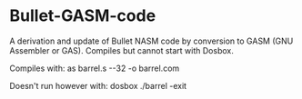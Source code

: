 # Bullet-GASM-code
A derivation and update of Bullet NASM code by conversion to GASM (GNU Assembler or GAS). Compiles but cannot start with Dosbox.

Compiles with:
  as  barrel.s --32  -o barrel.com

Doesn't run however with:
  dosbox ./barrel -exit
